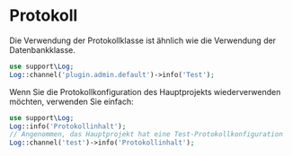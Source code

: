 # Protokoll
Die Verwendung der Protokollklasse ist ähnlich wie die Verwendung der Datenbankklasse.

```php
use support\Log;
Log::channel('plugin.admin.default')->info('Test');
```

Wenn Sie die Protokollkonfiguration des Hauptprojekts wiederverwenden möchten, verwenden Sie einfach:

```php
use support\Log;
Log::info('Protokollinhalt');
// Angenommen, das Hauptprojekt hat eine Test-Protokollkonfiguration
Log::channel('test')->info('Protokollinhalt');
```
